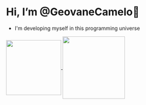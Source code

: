  # Hi, I’m @GeovaneCamelo👋
 - I'm developing myself in this programming universe

<a href="https://github.com/Tyonh/github-readme-stats">
  <img height=150 align="center" src="https://github-readme-stats.vercel.app/api?username=Tyonh&theme=dark" />
</a>
<a href="https://github.com/Tyonh/convoychat">
  <img height=170 align="center" src="https://github-readme-stats.vercel.app/api/top-langs?username=Tyonh&layout=compact&langs_count=8&card_width=300&theme=dark" />
</a>
<!---
Tyonh/Tyonh is a ✨ special ✨ repository because its `README.md` (this file) appears on your GitHub profile.
You can click the Preview link to take a look at your changes.
--->
